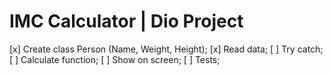# IMC Calculator | Dio Project

[x] Create class Person (Name, Weight, Height);
[x] Read data;
[ ] Try catch;
[ ] Calculate function;
[ ] Show on screen;
[ ] Tests;
